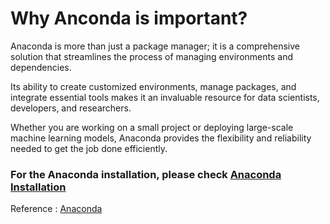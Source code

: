 # Why Anconda is important?
Anaconda is more than just a package manager; it is a comprehensive solution that streamlines the process of managing environments and dependencies. 

Its ability to create customized environments, manage packages, and integrate essential tools makes it an invaluable resource for data scientists, developers, and researchers. 

Whether you are working on a small project or deploying large-scale machine learning models, Anaconda provides the flexibility and reliability needed to get the job done efficiently.

### For the Anaconda installation, please check [Anaconda Installation](AnacondaInstallation.md)


Reference : [Anaconda](https://docs.anaconda.com/anaconda)


